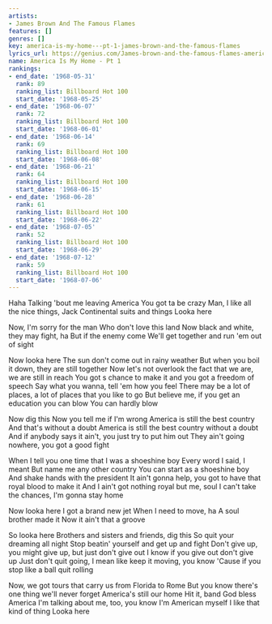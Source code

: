 ```yaml
---
artists:
- James Brown And The Famous Flames
features: []
genres: []
key: america-is-my-home---pt-1-james-brown-and-the-famous-flames
lyrics_url: https://genius.com/James-brown-and-the-famous-flames-america-is-my-home-pt-1-lyrics
name: America Is My Home - Pt 1
rankings:
- end_date: '1968-05-31'
  rank: 89
  ranking_list: Billboard Hot 100
  start_date: '1968-05-25'
- end_date: '1968-06-07'
  rank: 72
  ranking_list: Billboard Hot 100
  start_date: '1968-06-01'
- end_date: '1968-06-14'
  rank: 69
  ranking_list: Billboard Hot 100
  start_date: '1968-06-08'
- end_date: '1968-06-21'
  rank: 64
  ranking_list: Billboard Hot 100
  start_date: '1968-06-15'
- end_date: '1968-06-28'
  rank: 61
  ranking_list: Billboard Hot 100
  start_date: '1968-06-22'
- end_date: '1968-07-05'
  rank: 52
  ranking_list: Billboard Hot 100
  start_date: '1968-06-29'
- end_date: '1968-07-12'
  rank: 59
  ranking_list: Billboard Hot 100
  start_date: '1968-07-06'
---
```

Haha
Talking 'bout me leaving America
You got ta be crazy
Man, I like all the nice things, Jack
Continental suits and things
Looka here

Now, I'm sorry for the man
Who don't love this land
Now black and white, they may fight, ha
But if the enemy come
We'll get together and run 'em out of sight

Now looka here
The sun don't come out in rainy weather
But when you boil it down, they are still together
Now let's not overlook the fact that we are, we are still in reach
You got s chance to make it and you got a freedom of speech
Say what you wanna, tell 'em how you feel
There may be a lot of places, a lot of places that you like to go
But believe me, if you get an education you can blow
You can hardly blow

Now dig this
Now you tell me if I'm wrong
America is still the best country
And that's without a doubt
America is still the best country without a doubt
And if anybody says it ain't, you just try to put him out
They ain't going nowhere, you got a good fight

When I tell you one time that I was a shoeshine boy
Every word I said, I meant
But name me any other country
You can start as a shoeshine boy
And shake hands with the president
It ain't gonna help, you got to have that royal blood to make it
And I ain't got nothing royal but me, soul
I can't take the chances, I'm gonna stay home

Now looka here
I got a brand new jet
When I need to move, ha
A soul brother made it
Now it ain't that a groove

So looka here
Brothers and sisters and friends, dig this
So quit your dreaming all night
Stop beatin' yourself and get up and fight
Don't give up, you might give up, but just don't give out
I know if you give out don't give up
Just don't quit going, I mean like keep it moving, you know
'Cause if you stop like a ball quit rolling

Now, we got tours that carry us from Florida to Rome
But you know there's one thing we'll never forget
America's still our home
Hit it, band
God bless America
I'm talking about me, too, you know I'm American myself
I like that kind of thing
Looka here
